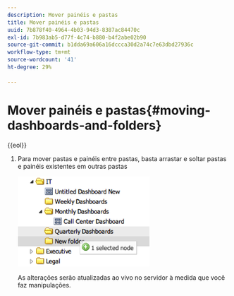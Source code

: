 ```yaml
---
description: Mover painéis e pastas
title: Mover painéis e pastas
uuid: 7b878f40-4964-4b03-94d3-8387ac84470c
exl-id: 7b983ab5-d77f-4c74-b880-b4f2abe02b90
source-git-commit: b1dda69a606a16dccca30d2a74c7e63dbd27936c
workflow-type: tm+mt
source-wordcount: '41'
ht-degree: 29%

---
```


# Mover painéis e pastas{#moving-dashboards-and-folders}

{{eol}}

1. Para mover pastas e painéis entre pastas, basta arrastar e soltar pastas e painéis existentes em outras pastas

   ![](assets/move_folder.png)

   As alterações serão atualizadas ao vivo no servidor à medida que você faz manipulações.
